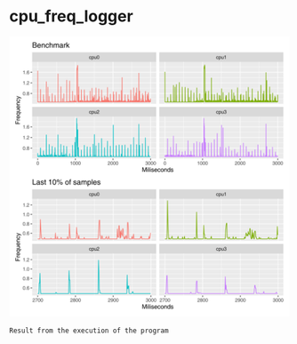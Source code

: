 # cpu_freq_logger


![Result from data using R.](./Example/result.png)

    Result from the execution of the program
